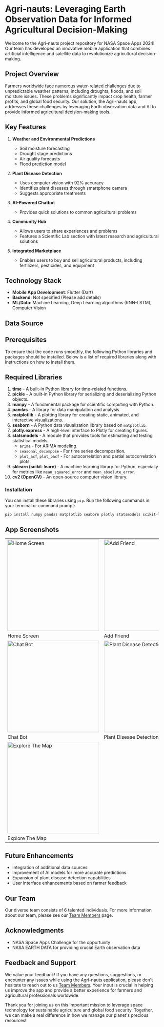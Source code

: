 # Agri-nauts: Leveraging Earth Observation Data for Informed Agricultural Decision-Making

Welcome to the Agri-nauts project repository for NASA Space Apps 2024! Our team has developed an innovative mobile application that combines artificial intelligence and satellite data to revolutionize agricultural decision-making.


## Project Overview

Farmers worldwide face numerous water-related challenges due to unpredictable weather patterns, including droughts, floods, and soil moisture issues. These problems significantly impact crop health, farmer profits, and global food security. Our solution, the Agri-nauts app, addresses these challenges by leveraging Earth observation data and AI to provide informed agricultural decision-making tools.

## Key Features

1. **Weather and Environmental Predictions**
   - Soil moisture forecasting
   - Drought stage predictions
   - Air quality forecasts
   - Flood prediction model

2. **Plant Disease Detection**
   - Uses computer vision with 92% accuracy
   - Identifies plant diseases through smartphone camera
   - Suggests appropriate treatments

3. **AI-Powered Chatbot**
   - Provides quick solutions to common agricultural problems

4. **Community Hub**
   - Allows users to share experiences and problems
   - Features a Scientific Lab section with latest research and agricultural solutions

5. **Integrated Marketplace**
   - Enables users to buy and sell agricultural products, including fertilizers, pesticides, and equipment

## Technology Stack

- **Mobile App Development**: Flutter (Dart)
- **Backend**: Not specified (Please add details)
- **ML/Data**: Machine Learning, Deep Learning algorithms (RNN-LSTM), Computer Vision
  
## Data Source

## Prerequisites

To ensure that the code runs smoothly, the following Python libraries and packages should be installed. Below is a list of required libraries along with instructions on how to install them.

## Required Libraries

1. **time** - A built-in Python library for time-related functions.
2. **pickle** - A built-in Python library for serializing and deserializing Python objects.
3. **numpy** - A fundamental package for scientific computing with Python.
4. **pandas** - A library for data manipulation and analysis.
5. **matplotlib** - A plotting library for creating static, animated, and interactive visualizations.
6. **seaborn** - A Python data visualization library based on `matplotlib`.
7. **plotly.express** - A high-level interface to Plotly for creating figures.
8. **statsmodels** - A module that provides tools for estimating and testing statistical models.
   - `arima` - For ARIMA modeling.
   - `seasonal_decompose` - For time series decomposition.
   - `plot_acf`, `plot_pacf` - For autocorrelation and partial autocorrelation plots.
9. **sklearn (scikit-learn)** - A machine learning library for Python, especially for metrics like `mean_squared_error` and `mean_absolute_error`.
10. **cv2 (OpenCV)** - An open-source computer vision library.

### Installation

You can install these libraries using `pip`. Run the following commands in your terminal or command prompt:

```bash
pip install numpy pandas matplotlib seaborn plotly statsmodels scikit-learn opencv-python
```


## App Screenshots

<table>
  <tr>
    <td><img src="assets/screenshots/home_screen.jpg" alt="Home Screen" width="300"/></td>
    <td><img src="assets/screenshots/add_friend.jpg" alt="Add Friend" width="300"/></td>
  </tr>
  <tr>
    <td>Home Screen</td>
    <td>Add Friend</td>
  </tr>
  <tr>
    <td><img src="assets/screenshots/chat_bot.jpg" alt="Chat Bot" width="300"/></td>
    <td><img src="assets/screenshots/plant_disease_detection.jpg" alt="Plant Disease Detection" width="300"/></td>
  </tr>
  <tr>
    <td>Chat Bot</td>
    <td>Plant Disease Detection</td>
  </tr>
  <tr>
    <td><img src="assets/screenshots/explore_your_map.jpg" alt="Explore The Map" width="300"/></td>
    <td></td>
  </tr>
  <tr>
    <td>Explore The Map</td>
    <td></td>
  </tr>
</table>

## Future Enhancements

- Integration of additional data sources
- Improvement of AI models for more accurate predictions
- Expansion of plant disease detection capabilities
- User interface enhancements based on farmer feedback

## Our Team

Our diverse team consists of 6 talented individuals. For more information about our team, please see our [Team Members](assets/our_team.md) page.

## Acknowledgments

- NASA Space Apps Challenge for the opportunity
- NASA EARTH DATA for providing crucial Earth observation data

## Feedback and Support

We value your feedback! If you have any questions, suggestions, or encounter any issues while using the Agri-nauts application, please don't hesitate to reach out to us [Team Members](assets/our_team.md). Your input is crucial in helping us improve the app and provide a better experience for farmers and agricultural professionals worldwide.

Thank you for joining us on this important mission to leverage space technology for sustainable agriculture and global food security. Together, we can make a real difference in how we manage our planet's precious resources!
